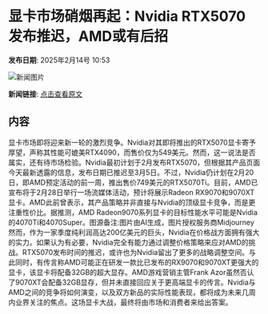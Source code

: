 # 显卡市场硝烟再起：Nvidia RTX5070 发布推迟，AMD或有后招

**发布日期**: 2025年2月14号 10:53

![新闻图片](https://pic.chinaz.com/picmap/202304041450446401_5.jpg)

**新闻链接**: [点击查看原文](https://www.aibase.com/zh/news/15374)

## 内容

显卡市场即将迎来新一轮的激烈竞争。Nvidia对其即将推出的RTX5070显卡寄予厚望，声称其性能可媲美RTX4090，而售价仅为549美元。然而，这一说法是否属实，还有待市场检验。Nvidia最初计划于2月发布RTX5070，但根据其产品页面今天最新透露的信息，发布日期已推迟至3月5日。不过，Nvidia仍计划在2月20日，即AMD预定活动的前一周，推出售价749美元的RTX5070Ti。目前，AMD已宣布将于2月28日举行一场流媒体活动，预计将展示Radeon RX9070和9070XT显卡。AMD此前曾表示，其产品策略并非直接与Nvidia的顶级显卡竞争，而是更注重性价比。据推测，AMD Radeon9070系列显卡的目标性能水平可能是Nvidia的4070Ti和4070Super。图源备注:图片由AI生成，图片授权服务商Midjourney然而，作为一家季度纯利润高达200亿美元的巨头，Nvidia在价格战方面拥有强大的实力。如果认为有必要，Nvidia完全有能力通过调整价格策略来应对AMD的挑战。RTX5070发布时间的推迟，或许也为Nvidia留出了更多的战略调整空间。与此同时，有传言称AMD可能正在研发一款比已发布的RX9070和9070XT更强大的显卡，该显卡将配备32GB的超大显存。AMD游戏营销主管Frank Azor虽然否认了9070XT会配备32GB显存，但并未直接回应关于更高端显卡的传言。Nvidia与AMD之间的竞争将如何演变，以及双方新品的实际性能表现，都将成为未来几周内业界关注的焦点。这场显卡大战，最终将由市场和消费者来给出答案。
